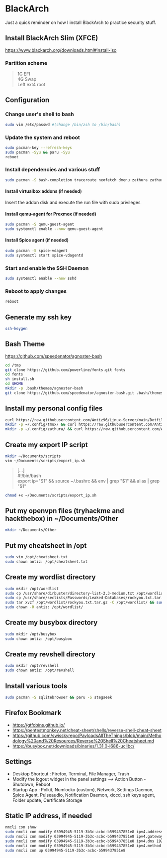 # BlackArch

Just a quick reminder on how I install BlackArch to practice security stuff.

## Install BlackArch Slim (XFCE)

<https://www.blackarch.org/downloads.html#install-iso>

### Partition scheme

> 1G EFI  
> 4G Swap  
> Left ext4 root

## Configuration

### Change user's shell to bash

```bash
sudo vim /etc/passwd #(change /bin/zsh to /bin/bash)
```

### Update the system and reboot

```bash
sudo pacman-key --refresh-keys
sudo pacman -Syu && paru -Syu
reboot
```

### Install dependencies and various stuff

```bash
sudo pacman -S bash-completion traceroute neofetch dmenu zathura zathura-pdf-poppler numlockx
```

#### Install virtualbox addons (if needed)

Insert the addon disk and execute the run file with sudo privileges

#### Install qemu-agent for Proxmox (if needed)

```bash
sudo pacman -S qemu-guest-agent
sudo systemctl enable --now qemu-guest-agent
```

#### Install Spice agent (if needed)

```bash
sudo pacman -S spice-vdagent
sudo systemctl start spice-vdagentd
```

### Start and enable the SSH Daemon

```bash
sudo systemctl enable --now sshd
```

### Reboot to apply changes

```bash
reboot
```

## Generate my ssh key

```bash
ssh-keygen
```

## Bash Theme

<https://github.com/speedenator/agnoster-bash>

```bash
cd /tmp
git clone https://github.com/powerline/fonts.git fonts
cd fonts
sh install.sh
cd $HOME
mkdir -p .bash/themes/agnoster-bash
git clone https://github.com/speedenator/agnoster-bash.git .bash/themes/agnoster-bash
```

## Install my personal config files

```bash
curl https://raw.githubusercontent.com/Antiz96/Linux-Server/main/Dotfiles/Bashrc/BlackArch -o ~/.bashrc
mkdir -p ~/.config/tmux/ && curl https://raw.githubusercontent.com/Antiz96/Linux-Desktop/main/Dotfiles/General/tmux.conf -o ~/.config/tmux/tmux.conf
mkdir -p ~/.config/zathura/ && curl https://raw.githubusercontent.com/Antiz96/Linux-Customisation/main/Dotfiles/General/zathurarc -o ~/.config/zathura/zathurarc && xdg-mime default org.pwmt.zathura.desktop application/pdf
```

## Create my export IP script

```bash
mkdir ~/Documents/scripts
vim ~/Documents/scripts/export_ip.sh
```

> [...]  
> #!/bin/bash  
> export ip="$1" && source ~/.bashrc && env | grep "$1"  && alias | grep "$1"  

```bash
chmod +x ~/Documents/scripts/export_ip.sh
```

## Put my openvpn files (tryhackme and hackthebox) in ~/Documents/Other

```bash
mkdir ~/Documents/Other
```

## Put my cheatsheet in /opt

```bash
sudo vim /opt/cheatsheet.txt
sudo chown antiz: /opt/cheatsheet.txt
```

## Create my wordlist directory

```bash
sudo mkdir /opt/wordlist
sudo cp /usr/share/dirbuster/directory-list-2.3-medium.txt /opt/wordlist/
sudo cp /usr/share/seclists/Passwords/Leaked-Databases/rockyou.txt.tar.gz /opt/wordlist/
sudo tar xvzf /opt/wordlist/rockyou.txt.tar.gz -C /opt/wordlist/ && sudo rm /opt/wordlist/rockyou.txt.tar.gz
sudo chown -R antiz: /opt/wordlist/
```

## Create my busybox directory

```bash
sudo mkdir /opt/busybox
sudo chown antiz: /opt/busybox
```

## Create my revshell directory

```bash
sudo mkdir /opt/revshell
sudo chown antiz: /opt/revshell
```

## Install various tools

```bash
sudo pacman -S sqlitebrowser && paru -S stegseek
```

## Firefox Bookmark

- <https://gtfobins.github.io/>
- <https://pentestmonkey.net/cheat-sheet/shells/reverse-shell-cheat-sheet>
- <https://github.com/swisskyrepo/PayloadsAllTheThings/blob/main/Methodology%20and%20Resources/Reverse%20Shell%20Cheatsheet.md>
- <https://busybox.net/downloads/binaries/1.31.0-i686-uclibc/>

## Settings

- Desktop Shortcut : Firefox, Terminal, File Manager, Trash
- Modify the logout widget in the panel settings --> Action Button - Shutdown, Reboot
- Startup App : Polkit, Numlockx (custom), Network, Settings Daemon, Spice Agent, Pulseaudio, Notification Daemon, xiccd, ssh keys agent, Folder update, Certificate Storage

## Static IP address, if needed

```bash
nmcli con show
sudo nmcli con modify 03994945-5119-3b3c-acbc-b599437851e8 ipv4.addresses 192.168.1.101/24
sudo nmcli con modify 03994945-5119-3b3c-acbc-b599437851e8 ipv4.gateway 192.168.1.254
sudo nmcli con modify 03994945-5119-3b3c-acbc-b599437851e8 ipv4.dns 192.168.1.1
sudo nmcli con modify 03994945-5119-3b3c-acbc-b599437851e8 ipv4.method manual
sudo nmcli con up 03994945-5119-3b3c-acbc-b599437851e8
```
